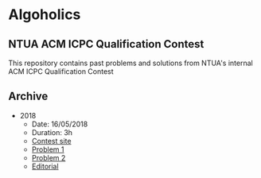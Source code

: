 # Algoholics

## NTUA ACM ICPC Qualification Contest

This repository contains past problems and solutions from NTUA's internal ACM ICPC Qualification Contest

## Archive

* 2018
  * Date: 16/05/2018
  * Duration: 3h
  * [Contest site](https://www.hackerrank.com/contests/ntua-acmicpc-qualification/challenges)
  * [Problem 1](2018/problem1/problem1.pdf)
  * [Problem 2](2018/problem2/problem2.pdf)
  * [Editorial](2018/2018-editorial.pdf)
